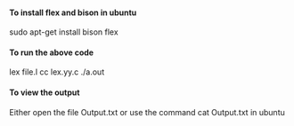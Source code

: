 #### To install flex and bison in ubuntu
sudo apt-get install bison flex

#### To run the above code
lex file.l
cc lex.yy.c
./a.out

#### To view the output
Either open the file Output.txt or
use the command cat Output.txt in ubuntu
